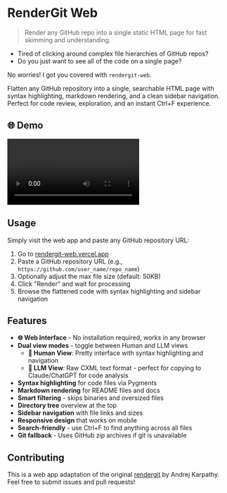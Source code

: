 # RenderGit Web

> Render any GitHub repo into a single static HTML page for fast skimming and understanding.

* Tired of clicking around complex file hierarchies of GitHub repos? 
* Do you just want to see all of the code on a single page? 

No worries! I got you covered with `rendergit-web`. 

Flatten any GitHub repository into a single, searchable HTML page with syntax highlighting, markdown rendering, and a clean sidebar navigation. Perfect for code review, exploration, and an instant Ctrl+F experience.

## 🌐 Demo

![Demo Video](/assets/demo.mp4)

## Usage

Simply visit the web app and paste any GitHub repository URL:
1. Go to [rendergit-web.vercel.app](https://rendergit-web.vercel.app)
2. Paste a GitHub repository URL (e.g., `https://github.com/user_name/repo_name`)
3. Optionally adjust the max file size (default: 50KB)
4. Click "Render" and wait for processing
5. Browse the flattened code with syntax highlighting and sidebar navigation


## Features

- **🌐 Web Interface** - No installation required, works in any browser
- **Dual view modes** - toggle between Human and LLM views
  - **👤 Human View**: Pretty interface with syntax highlighting and navigation
  - **🤖 LLM View**: Raw CXML text format - perfect for copying to Claude/ChatGPT for code analysis
- **Syntax highlighting** for code files via Pygments
- **Markdown rendering** for README files and docs
- **Smart filtering** - skips binaries and oversized files
- **Directory tree** overview at the top
- **Sidebar navigation** with file links and sizes
- **Responsive design** that works on mobile
- **Search-friendly** - use Ctrl+F to find anything across all files
- **Git fallback** - Uses GitHub zip archives if git is unavailable


## Contributing

This is a web app adaptation of the original [rendergit](https://github.com/karpathy/rendergit) by Andrej Karpathy. Feel free to submit issues and pull requests!

